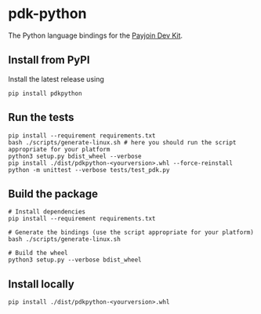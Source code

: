 # pdk-python

The Python language bindings for the  [Payjoin Dev Kit](https://payjoindevkit.org/).

## Install from PyPI

Install the latest release using

```shell
pip install pdkpython
```

## Run the tests

```shell
pip install --requirement requirements.txt
bash ./scripts/generate-linux.sh # here you should run the script appropriate for your platform
python3 setup.py bdist_wheel --verbose
pip install ./dist/pdkpython-<yourversion>.whl --force-reinstall
python -m unittest --verbose tests/test_pdk.py
```

## Build the package

```shell
# Install dependencies
pip install --requirement requirements.txt

# Generate the bindings (use the script appropriate for your platform)
bash ./scripts/generate-linux.sh

# Build the wheel
python3 setup.py --verbose bdist_wheel
```

## Install locally

```shell
pip install ./dist/pdkpython-<yourversion>.whl
```